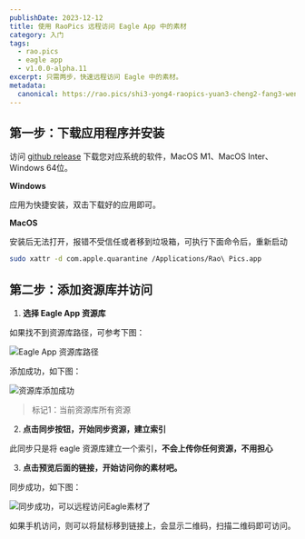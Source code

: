 ```yaml
---
publishDate: 2023-12-12
title: 使用 RaoPics 远程访问 Eagle App 中的素材
category: 入门
tags:
  - rao.pics
  - eagle app
  - v1.0.0-alpha.11
excerpt: 只需两步，快速远程访问 Eagle 中的素材。
metadata:
  canonical: https://rao.pics/shi3-yong4-raopics-yuan3-cheng2-fang3-wen4-eagleapp-zhong1-de-su4-cai2
---
```


## 第一步：下载应用程序并安装

访问 [github release](https://github.com/meetqy/rao-pics/releases/latest) 下载您对应系统的软件，MacOS M1、MacOS Inter、Windows 64位。

**Windows**

应用为快捷安装，双击下载好的应用即可。

**MacOS**

安装后无法打开，报错不受信任或者移到垃圾箱，可执行下面命令后，重新启动

```sh
sudo xattr -d com.apple.quarantine /Applications/Rao\ Pics.app
```

## 第二步：添加资源库并访问

1. **选择 Eagle App 资源库**

如果找不到资源库路径，可参考下图：

![Eagle App 资源库路径](/blog/1.jpg)

添加成功，如下图：

![资源库添加成功](/blog/2.jpg)

> 标记1：当前资源库所有资源

2. **点击同步按钮，开始同步资源，建立索引**

此同步只是将 eagle 资源库建立一个索引，**不会上传你任何资源，不用担心**

3. **点击预览后面的链接，开始访问你的素材吧。**

同步成功，如下图：

![同步成功，可以远程访问Eagle素材了](/blog/3.jpg)

如果手机访问，则可以将鼠标移到链接上，会显示二维码，扫描二维码即可访问。
